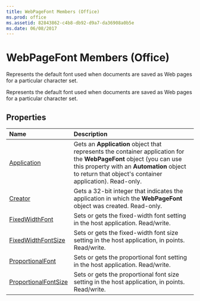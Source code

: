 ```yaml
---
title: WebPageFont Members (Office)
ms.prod: office
ms.assetid: 82843862-c4b8-db92-d9a7-da36908a0b5e
ms.date: 06/08/2017
---
```



# WebPageFont Members (Office)
Represents the default font used when documents are saved as Web pages for a particular character set.

Represents the default font used when documents are saved as Web pages for a particular character set.


## Properties



|**Name**|**Description**|
|:-----|:-----|
|[Application](webpagefont-application-property-office.md)|Gets an  **Application** object that represents the container application for the **WebPageFont** object (you can use this property with an **Automation** object to return that object's container application). Read-only.|
|[Creator](webpagefont-creator-property-office.md)|Gets a 32-bit integer that indicates the application in which the  **WebPageFont** object was created. Read-only.|
|[FixedWidthFont](webpagefont-fixedwidthfont-property-office.md)|Sets or gets the fixed-width font setting in the host application. Read/write.|
|[FixedWidthFontSize](webpagefont-fixedwidthfontsize-property-office.md)|Sets or gets the fixed-width font size setting in the host application, in points. Read/write.|
|[ProportionalFont](webpagefont-proportionalfont-property-office.md)|Sets or gets the proportional font setting in the host application. Read/write.|
|[ProportionalFontSize](webpagefont-proportionalfontsize-property-office.md)|Sets or gets the proportional font size setting in the host application, in points. Read/write.|

